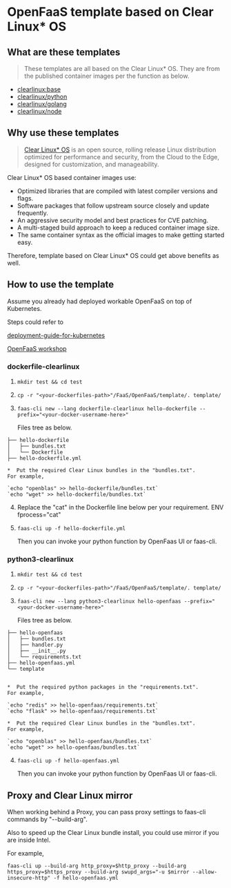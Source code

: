# OpenFaaS template based on Clear Linux* OS

## What are these templates

> These templates are all based on the Clear Linux* OS.
> They are from the published container images per the function as below.

* [clearlinux:base](https://hub.docker.com/_/clearlinux)
* [clearlinux/python](https://hub.docker.com/r/clearlinux/python)
* [clearlinux/golang](https://hub.docker.com/r/clearlinux/golang)
* [clearlinux/node](https://hub.docker.com/r/clearlinux/node)

## Why use these templates

<!-- CL introduction -->
> [Clear Linux* OS](https://clearlinux.org/) is an open source, rolling release
> Linux distribution optimized for performance and security, from the Cloud to
> the Edge, designed for customization, and manageability.

Clear Linux* OS based container images use:
* Optimized libraries that are compiled with latest compiler versions and
  flags.
* Software packages that follow upstream source closely and update frequently.
* An aggressive security model and best practices for CVE patching.
* A multi-staged build approach to keep a reduced container image size.
* The same container syntax as the official images to make getting started
  easy. 

Therefore, template based on Clear Linux* OS could get above benefits as well.


## How to use the template

Assume you already had deployed workable OpenFaaS on top of Kubernetes.

Steps could refer to

[deployment-guide-for-kubernetes](https://docs.openfaas.com/deployment/kubernetes/#deployment-guide-for-kubernetes)

[OpenFaaS workshop](https://github.com/openfaas/workshop)

### dockerfile-clearlinux
1.  `mkdir test && cd test`
2.  `cp -r "<your-dockerfiles-path>"/FaaS/OpenFaaS/template/. template/`
3.  `faas-cli new --lang dockerfile-clearlinux hello-dockerfile --prefix="<your-docker-username-here>"`

    Files tree as below.
>
    ├── hello-dockerfile
    │   ├── bundles.txt
    │   └── Dockerfile
    ├── hello-dockerfile.yml

    *  Put the required Clear Linux bundles in the "bundles.txt".
    For example,

    `echo "openblas" >> hello-dockerfile/bundles.txt`
    `echo "wget" >> hello-dockerfile/bundles.txt`
4.  Replace the "cat" in the Dockerfile line below per your requirement.
    ENV fprocess="cat"
5.  `faas-cli up -f hello-dockerfile.yml`

    Then you can invoke your python function by OpenFaas UI or faas-cli.

### python3-clearlinux
1.  `mkdir test && cd test`
2.  `cp -r "<your-dockerfiles-path>"/FaaS/OpenFaaS/template/. template/`
3.  `faas-cli new --lang python3-clearlinux hello-openfaas --prefix="<your-docker-username-here>"`

    Files tree as below.
>  
    ├── hello-openfaas
    │   ├── bundles.txt
    │   ├── handler.py
    │   ├── __init__.py
    │   └── requirements.txt
    ├── hello-openfaas.yml
    └── template


    *  Put the required python packages in the "requirements.txt".
    For example,

    `echo "redis" >> hello-openfaas/requirements.txt`
    `echo "flask" >> hello-openfaas/requirements.txt`

    *  Put the required Clear Linux bundles in the "bundles.txt".
    For example,

    `echo "openblas" >> hello-openfaas/bundles.txt`
    `echo "wget" >> hello-openfaas/bundles.txt`
4.  `faas-cli up -f hello-openfaas.yml`

    Then you can invoke your python function by OpenFaas UI or faas-cli.
    
## Proxy and Clear Linux mirror

When working behind a Proxy, you can pass proxy settings to faas-cli commands by "--build-arg".

Also to speed up the Clear Linux bundle install, you could use mirror if you are inside Intel.

For example, 

`faas-cli up --build-arg http_proxy=$http_proxy --build-arg https_proxy=$https_proxy --build-arg swupd_args="-u $mirror --allow-insecure-http" -f hello-openfaas.yml`
